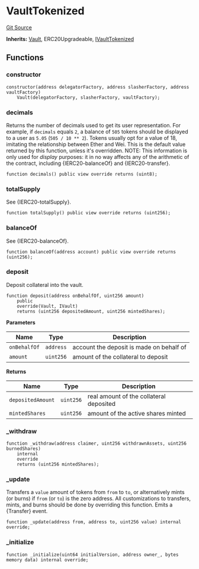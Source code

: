 # VaultTokenized
[Git Source](https://github.com/symbioticfi/core/blob/454f363c3e06eeffbe2515756b914d72c84b8ae4/src/contracts/vault/VaultTokenized.sol)

**Inherits:**
[Vault](/Users/andreikorokhov/symbiotic/core/docs/autogen/src/src/contracts/vault/Vault.sol/contract.Vault.md), ERC20Upgradeable, [IVaultTokenized](/Users/andreikorokhov/symbiotic/core/docs/autogen/src/src/interfaces/vault/IVaultTokenized.sol/interface.IVaultTokenized.md)


## Functions
### constructor


```solidity
constructor(address delegatorFactory, address slasherFactory, address vaultFactory)
    Vault(delegatorFactory, slasherFactory, vaultFactory);
```

### decimals

Returns the number of decimals used to get its user representation.
For example, if `decimals` equals `2`, a balance of `505` tokens should
be displayed to a user as `5.05` (`505 / 10 ** 2`).
Tokens usually opt for a value of 18, imitating the relationship between
Ether and Wei. This is the default value returned by this function, unless
it's overridden.
NOTE: This information is only used for _display_ purposes: it in
no way affects any of the arithmetic of the contract, including
{IERC20-balanceOf} and {IERC20-transfer}.


```solidity
function decimals() public view override returns (uint8);
```

### totalSupply

See {IERC20-totalSupply}.


```solidity
function totalSupply() public view override returns (uint256);
```

### balanceOf

See {IERC20-balanceOf}.


```solidity
function balanceOf(address account) public view override returns (uint256);
```

### deposit

Deposit collateral into the vault.


```solidity
function deposit(address onBehalfOf, uint256 amount)
    public
    override(Vault, IVault)
    returns (uint256 depositedAmount, uint256 mintedShares);
```
**Parameters**

|Name|Type|Description|
|----|----|-----------|
|`onBehalfOf`|`address`|account the deposit is made on behalf of|
|`amount`|`uint256`|amount of the collateral to deposit|

**Returns**

|Name|Type|Description|
|----|----|-----------|
|`depositedAmount`|`uint256`|real amount of the collateral deposited|
|`mintedShares`|`uint256`|amount of the active shares minted|


### _withdraw


```solidity
function _withdraw(address claimer, uint256 withdrawnAssets, uint256 burnedShares)
    internal
    override
    returns (uint256 mintedShares);
```

### _update

Transfers a `value` amount of tokens from `from` to `to`, or alternatively mints (or burns) if `from`
(or `to`) is the zero address. All customizations to transfers, mints, and burns should be done by overriding
this function.
Emits a {Transfer} event.


```solidity
function _update(address from, address to, uint256 value) internal override;
```

### _initialize


```solidity
function _initialize(uint64 initialVersion, address owner_, bytes memory data) internal override;
```

